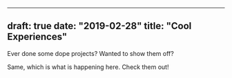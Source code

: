 
---
draft: true
date: "2019-02-28"
title: "Cool Experiences"
---

Ever done some dope projects? Wanted to show them off?

Same, which is what is happening here. Check them out!
